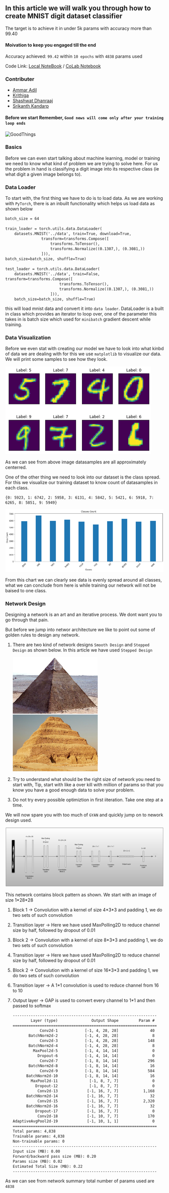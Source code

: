 ## In this article we will walk you through how to create MNIST digit dataset classifier

The target is to achieve it in under 5k params with accuracy more than 99.40

#### Moivation to keep you engaged till the end

Accuracy achieved: `99.42` within `10 epochs` with `4838` params used

Code Link: [Local NoteBook](MNIST_4838_9942.ipynb) / [CoLab Notebook](https://colab.research.google.com/drive/1uIfwHwPRwB-2jYiiTi9kksbGuU6J0B_8?usp=sharing)

### Contributer
* [Ammar Adil](https://github.com/adilsammar)
* [Krithiga](https://github.com/BottleSpink)
* [Shashwat Dhanraaj](https://github.com/sdhanraaj12)
* [Srikanth Kandarp](https://github.com/Srikanth-Kandarp)


#### Before we start Remember, `Good news will come only after your training loop ends`

![GoodThings](https://www.faxesfromuncledale.com/wp-content/uploads/Wait.gif "All Good Things to Those Who Wait")


### Basics
Before we can even start talking about machine learning, model or training we need to know what kind of problem we are trying to solve here. For us the problem in hand is classifying a digit image into its respective class (ie what digit a given image belongs to).

### Data Loader
To start with, the first thing we have to do is to load data. As we are working with `PyTorch`, there is an inbuilt functionality which helps us load data as shown below


    batch_size = 64

    train_loader = torch.utils.data.DataLoader(
        datasets.MNIST('../data', train=True, download=True,
                    transform=transforms.Compose([
                        transforms.ToTensor(),
                        transforms.Normalize((0.1307,), (0.3081,))
                    ])),
    batch_size=batch_size, shuffle=True)

    test_loader = torch.utils.data.DataLoader(
        datasets.MNIST('../data', train=False, transform=transforms.Compose([
                            transforms.ToTensor(),
                            transforms.Normalize((0.1307,), (0.3081,))
                        ])),
        batch_size=batch_size, shuffle=True)


this will load mnist data and convert it into `data loader`. DataLoader is a built in class which provides an iterator to loop over, one of the parameter this takes in is batch size which used for `minibatch` gradient descent while training.

### Data Visualization
Before we even stat with creating our model we have to look into what kinbd of data we are dealing with for this we use `matplotlib` to visualize our data. We will print some samples to see how they look.

![samples](./assets/samples.png)

As we can see from above image datasamples are all approximately centerred.

One of the other thing we need to look into our dataset is the class spread. For this we visualize our training dataset to know count of datasamples in each class.

    {0: 5923, 1: 6742, 2: 5958, 3: 6131, 4: 5842, 5: 5421, 6: 5918, 7: 6265, 8: 5851, 9: 5949}


![class_spread](./assets/class_spread.png)

From this chart we can clearly see data is evenly spread around all classes, what we can conclude from here is while training our network will not be baised to one class.

### Network Design

Designing a network is an art and an iterative process. We dont want you to go through that pain.

But before we jump into networ architecture we like to point out some of golden rules to design any network.

1. There are two kind of network designs `Smooth Design` and `Stepped Design` as shown below. In this article we have used `Stepped Design`

    <img src="assets/Pyramid-of-Khafre-Giza-Egypt.jpg" alt="drawing" width="270" height="180"/>
    <img src="assets/Step-Pyramid-of-Djoser.jpg" alt="drawing" width="270" height="180"/>

2. Try to understand what should be the right size of network you need to start with, Tip, start with like a over kill with million of params so that you know you have a good enough data to solve your problem.

3. Do not try every possible optimiztion in first iiteration. Take one step at a time.

We will now spare you with too much of `GYAN` and quickly jump on to nework design used.

![network](./assets/network.png)

This network contains block pattern as shown. We start with an image of size 1\*28\*28

1. Block 1 -> Convolution with a kernel of size 4\*3\*3 and padding 1, we do two sets of such convolution
2. Transition layer -> Here we have used MaxPolling2D to reduce channel size by half, followed by dropout of 0.01
3. Block 2 -> Convolution with a kernel of size 8\*3\*3 and padding 1, we do two sets of such convolution
4. Transition layer -> Here we have used MaxPolling2D to reduce channel size by half, followed by dropout of 0.01
5. Block 2 -> Convolution with a kernel of size 16\*3\*3 and padding 1, we do two sets of such convolution
6. Transition layer -> A 1\*1 convolution is used to reduce channel from 16 to 10
7. Output layer -> GAP is used to convert every channel to 1\*1 and then passed to softmax

    ```
    ----------------------------------------------------------------
            Layer (type)               Output Shape         Param #
    ================================================================
                Conv2d-1            [-1, 4, 28, 28]              40
           BatchNorm2d-2            [-1, 4, 28, 28]               8
                Conv2d-3            [-1, 4, 28, 28]             148
           BatchNorm2d-4            [-1, 4, 28, 28]               8
             MaxPool2d-5            [-1, 4, 14, 14]               0
               Dropout-6            [-1, 4, 14, 14]               0
                Conv2d-7            [-1, 8, 14, 14]             296
           BatchNorm2d-8            [-1, 8, 14, 14]              16
                Conv2d-9            [-1, 8, 14, 14]             584
          BatchNorm2d-10            [-1, 8, 14, 14]              16
            MaxPool2d-11              [-1, 8, 7, 7]               0
              Dropout-12              [-1, 8, 7, 7]               0
               Conv2d-13             [-1, 16, 7, 7]           1,168
          BatchNorm2d-14             [-1, 16, 7, 7]              32
               Conv2d-15             [-1, 16, 7, 7]           2,320
          BatchNorm2d-16             [-1, 16, 7, 7]              32
              Dropout-17             [-1, 16, 7, 7]               0
               Conv2d-18             [-1, 10, 7, 7]             170
    AdaptiveAvgPool2d-19             [-1, 10, 1, 1]               0
    ================================================================
    Total params: 4,838
    Trainable params: 4,838
    Non-trainable params: 0
    ----------------------------------------------------------------
    Input size (MB): 0.00
    Forward/backward pass size (MB): 0.20
    Params size (MB): 0.02
    Estimated Total Size (MB): 0.22
    ----------------------------------------------------------------
    ```


As we can see from network summary total number of params used are `4838`
